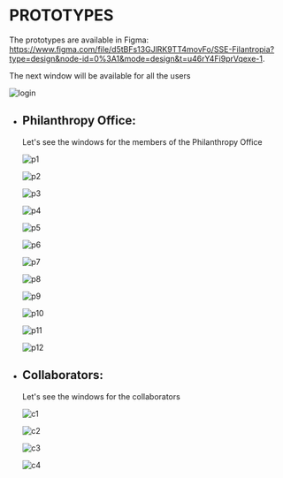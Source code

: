 # **PROTOTYPES**
The prototypes are available in Figma: https://www.figma.com/file/d5tBFs13GJlRK9TT4movFo/SSE-Filantropia?type=design&node-id=0%3A1&mode=design&t=u46rY4Fi9prVqexe-1.

The next window will be available for all the users

![login](https://github.com/ICESI-PI1/icesi-filantrop-a-equipo-3/blob/master/docs/img/login.png)

- ## **Philanthropy Office:**
  Let's see the windows for the members of the Philanthropy Office

  ![p1](https://github.com/ICESI-PI1/icesi-filantrop-a-equipo-3/blob/master/docs/img/1.png)

  ![p2](https://github.com/ICESI-PI1/icesi-filantrop-a-equipo-3/blob/master/docs/img/alert_philanthropy1.png)

  ![p3](https://github.com/ICESI-PI1/icesi-filantrop-a-equipo-3/blob/master/docs/img/information_philanthropy1.png)

  ![p4](https://github.com/ICESI-PI1/icesi-filantrop-a-equipo-3/blob/master/docs/img/student_registration_philanthropy1.png)

  ![p5](https://github.com/ICESI-PI1/icesi-filantrop-a-equipo-3/blob/master/docs/img/student_registration_only_philanthropy.png)

  ![p6](https://github.com/ICESI-PI1/icesi-filantrop-a-equipo-3/blob/master/docs/img/student_registration_data_philanthropy1.png)

  ![p7](https://github.com/ICESI-PI1/icesi-filantrop-a-equipo-3/blob/master/docs/img/information_update_philanthropy.png)

  ![p8](https://github.com/ICESI-PI1/icesi-filantrop-a-equipo-3/blob/master/docs/img/edit_info_phylanthropy.png)

  ![p9](https://github.com/ICESI-PI1/icesi-filantrop-a-equipo-3/blob/master/docs/img/see_students_philanthropy.png)

  ![p10](https://github.com/ICESI-PI1/icesi-filantrop-a-equipo-3/blob/master/docs/img/estudent_philanthropy.png)

  ![p11](https://github.com/ICESI-PI1/icesi-filantrop-a-equipo-3/blob/master/docs/img/report_generation_phylanthropy.png)

  ![p12](https://github.com/ICESI-PI1/icesi-filantrop-a-equipo-3/blob/master/docs/img/communication_phylanthropy.png)
  
$$$$

- ## **Collaborators:**
  Let's see the windows for the collaborators

  ![c1](https://github.com/ICESI-PI1/icesi-filantrop-a-equipo-3/blob/master/docs/img/information_collaborators.png)

  ![c2](https://github.com/ICESI-PI1/icesi-filantrop-a-equipo-3/blob/master/docs/img/alerts_collaborators.png)

  ![c3](https://github.com/ICESI-PI1/icesi-filantrop-a-equipo-3/blob/master/docs/img/students_collaborators.png)

  ![c4](https://github.com/ICESI-PI1/icesi-filantrop-a-equipo-3/blob/master/docs/img/send_alerts_collaborators.png)